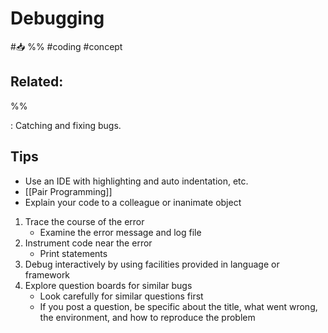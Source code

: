 # Debugging
#📥 
%%
#coding 
#concept

**Related:**
-  

%%

: Catching and fixing bugs.

## Tips
- Use an IDE with highlighting and auto indentation, etc.
- [[Pair Programming]]
- Explain your code to a colleague or inanimate object  

1. Trace the course of the error 
	- Examine the error message and log file
2. Instrument code near the error
	- Print statements
3. Debug interactively by using facilities provided in language or framework 
4. Explore question boards for similar bugs 
	- Look carefully for similar questions first
	- If you post a question, be specific about the title, what went wrong, the environment, and how to reproduce the problem 